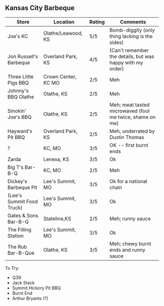 ## Kansas City Barbeque

| Store | Location | Rating | Comments |
|-------|----------|--------|----------|
| Joe's KC | Olathe/Leawood, KS  | 5/5 | Bomb-diggity (only thing lacking is the sides) |
| Jon Russell's Barbeque | Overland Park, KS | 4/5 | (Can't remember the details, but was happy with my order) |
| Three Little Pigs BBQ | Crown Center, KC MO | 2/5 | Meh |
| Johnny's BBQ Olathe | Olathe, KS  | 2/5 | Meh |
| Smokin' Joe's BBQ | Olathe, KS | 2/5 | Meh; meat tasted microwaved (fool me twice, shame on me) |
| Hayward's Pit BBQ | Overland Park, KS | 2/5 | Meh, underrated by Dustin Thomas |
| ? | KC, MO | 3/5 | OK -- first burnt ends |
| Zarda | Lenexa, KS | 3/5 | Ok |
| Big T's Bar-B-Q | KC, MO | 2/5 | Meh |
| Dickey's Barbeque Pit | Lee's Summit, MO | 3/5 | Ok for a national chain | 
| (Lee's Summit Food Truck) | Lee's Summit, MO | 3/5 | Ok |
| Gates & Sons Bar-B-Q | Stateline,KS | 2/5 | Meh; runny sauce |
| The Filling Station | Lee's Summit, MO | 3/5 | Ok |
| The Rub Bar-B-Que | Olathe, KS | 3/5 | Meh; chewy burnt ends and runny sauce |

To Try:
- Q39
- Jack Stack
- Summit Hickory Pit BBQ
- Burnt End
- Arthur Bryants (?)
